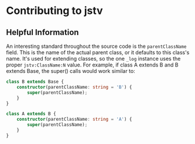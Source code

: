 # Contributing to jstv

## Helpful Information

An interesting standard throughout the source code is the `parentClassName` field. This is the name of the actual parent class, or it defaults to this class's name. It's used for extending classes, so the one `_log` instance uses the proper `jstv:ClassName:N` value. For example, if class A extends B and B extends Base, the super() calls would work similar to:

```ts
class B extends Base {
    constructor(parentClassName: string = 'B') {
        super(parentClassName);
    }
}

class A extends B {
    constructor(parentClassName: string = 'A') {
        super(parentClassName);
    }
}
```
